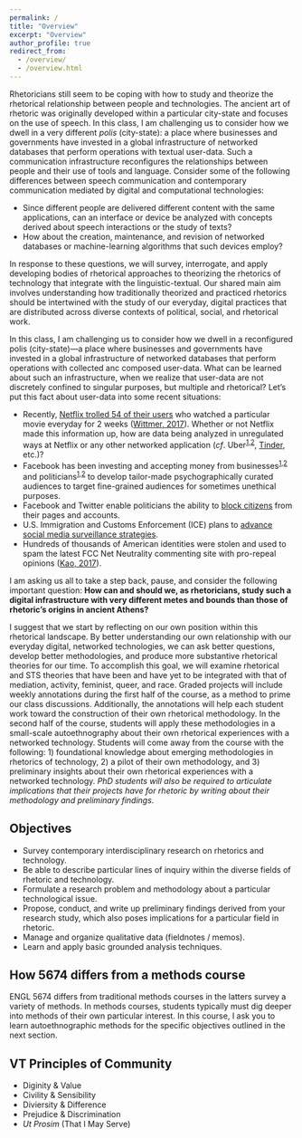 ```yaml
---
permalink: /
title: "Overview"
excerpt: "Overview"
author_profile: true
redirect_from:
  - /overview/
  - /overview.html
---
```


Rhetoricians still seem to be coping with how to study and theorize the rhetorical relationship between people and technologies. The ancient art of rhetoric was originally developed within a particular city-state and focuses on the use of speech. In this class, I am challenging us to consider how we dwell in a very different <em>polis</em> (city-state): a place where businesses and governments have invested in a global infrastructure of networked databases that perform operations with textual user-data. Such a communication infrastructure reconfigures the relationships between people and their use of tools and language. Consider some of the following differences between speech communication and contemporary communication mediated by digital and computational technologies:

- Since different people are delivered different content with the same applications, can an interface or device be analyzed with concepts derived about speech interactions or the study of texts?
- How about the creation, maintenance, and revision of networked databases or machine-learning algorithms that such devices employ?

In response to these questions, we will survey, interrogate, and apply developing bodies of rhetorical approaches to theorizing the rhetorics of technology that integrate with the linguistic-textual. Our shared main aim involves understanding how traditionally theorized and practiced rhetorics should be intertwined with the study of our everyday, digital practices that are distributed across diverse contexts of political, social, and rhetorical work.

In this class, I am challenging us to consider how we dwell in a reconfigured polis (city-state)—a place where businesses and governments have invested in a global infrastructure of networked databases that perform operations with collected anc composed user-data. What can be learned about such an infrastructure, when we realize that user-data are not discretely confined to singular purposes, but multiple and rhetorical? Let’s put this fact about user-data into some recent situations:

- Recently, [Netflix trolled 54 of their users](https://twitter.com/netflix/status/940051734650503168?ref_src=twsrc%5Etfw&ref_url=http%3A%2F%2Fwww.businessinsider.com%2Fnetflix-says-some-people-are-watching-a-christmas-prince-every-day-2017-12) who watched a particular movie everyday for 2 weeks ([Wittmer, 2017](http://www.businessinsider.com/netflix-says-some-people-are-watching-a-christmas-prince-every-day-2017-12)). Whether or not Netflix made this information up, how are data being analyzed in unregulated ways at Netflix or any other networked application (<em>cf</em>. Uber<sup>[1](https://www.npr.org/sections/thetwo-way/2017/08/29/547113818/uber-ends-its-controversial-post-ride-tracking-of-users-location),[2](https://www.revealnews.org/article/uber-said-it-protects-you-from-spying-security-sources-say-otherwise/)</sup>, [Tinder](https://techcrunch.com/2017/04/28/someone-scraped-40000-tinder-selfies-to-make-a-facial-dataset-for-ai-experiments/), etc.)?
- Facebook has been investing and accepting money from businesses<sup>[1](https://www.propublica.org/article/facebook-advertising-discrimination-housing-race-sex-national-origin),[2](https://www.ted.com/talks/zeynep_tufekci_we_re_building_a_dystopia_just_to_make_people_click_on_ads)</sup> and politicians<sup>[1](https://medium.com/startup-grind/how-the-trump-campaign-built-an-identity-database-and-used-facebook-ads-to-win-the-election-4ff7d24269ac),[2](http://www.bbc.com/news/av/magazine-40852227/the-digital-guru-who-helped-donald-trump-to-the-presidency)</sup> to develop tailor-made psychographically curated audiences to target fine-grained audiences for sometimes unethical purposes.
- Facebook and Twitter enable politicians the ability to [block citizens](https://www.propublica.org/article/governors-and-federal-agencies-are-blocking-accounts-on-facebook-and-twitter?utm_campaign=sprout&utm_medium=social&utm_source=twitter&utm_content=1512769907) from their pages and accounts.
- U.S. Immigration and Customs Enforcement (ICE) plans to [advance social media surveillance strategies](https://www.propublica.org/article/extreme-digital-vetting-of-visitors-to-the-u-s-moves-forward-under-a-new-name).
- Hundreds of thousands of American identities were stolen and used to spam the latest FCC Net Neutrality commenting site with pro-repeal opinions ([Kao, 2017](https://hackernoon.com/more-than-a-million-pro-repeal-net-neutrality-comments-were-likely-faked-e9f0e3ed36a6)).

I am asking us all to take a step back, pause, and consider the following important question: **How can and should we, as rhetoricians, study such a digital infrastructure with very different metes and bounds than those of rhetoric’s origins in ancient Athens?**

I suggest that we start by reflecting on our own position within this rhetorical landscape. By better understanding our own relationship with our everyday digital, networked technologies, we can ask better questions, develop better methodologies, and produce more substantive rhetorical theories for our time. To accomplish this goal, we will examine rhetorical and STS theories that have been and have yet to be integrated with that of mediation, activity, feminist, queer, and race. Graded projects will include weekly annotations during the first half of the course, as a method to prime our class discussions. Additionally, the annotations will help each student work toward the construction of their own rhetorical methodology. In the second half of the course, students will apply these methodologies in a small-scale autoethnography about their own rhetorical experiences with a networked technology. Students will come away from the course with the following: 1) foundational knowledge about emerging methodologies in rhetorics of technology, 2) a pilot of their own methodology, and 3) preliminary insights about their own rhetorical experiences with a networked technology. *PhD students will also be required to articulate implications that their projects have for rhetoric by writing about their methodology and preliminary findings*.

## Objectives

<ul class="hokie-shade">
  <li>
    Survey contemporary interdisciplinary research on rhetorics and technology.</li>
  <li>
    Be able to describe particular lines of inquiry within the diverse fields of rhetoric and technology.</li>
  <li>
    Formulate a research problem and methodology about a particular technological issue.</li>
  <li>
    Propose, conduct, and write up preliminary findings derived from your research study, which also poses implications for a particular field in rhetoric.</li>
  <li>
    Manage and organize qualitative data (fieldnotes / memos).</li>
  <li>
    Learn and apply basic grounded analysis techniques.</li>
</ul>

## How 5674 differs from a methods course

ENGL 5674 differs from traditional methods courses in the latters survey a variety of methods. In methods courses, students typically must dig deeper into methods of their own particular interest. In this course, I ask you to learn autoethnographic methods for the specific objectives outlined in the next section.

## VT Principles of Community

<ul class="visual-list">
  <li>
    <span>Diginity &amp; Value</span></li>
  <li>
    <span>Civility &amp; Sensibility</span></li>
  <li>
    <span>Diviersity &amp; Difference</span></li>
  <li>
    <span>Prejudice &amp; Discrimination</span></li>
  <li>
    <span><i>Ut Prosim</i> (That I May Serve)</span></li>
</ul>
